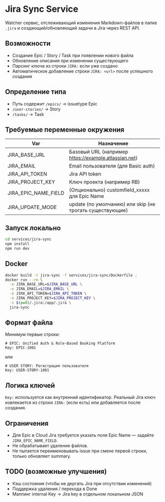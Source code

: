 # Jira Sync Service

Watcher сервис, отслеживающий изменения Markdown-файлов в папке `.jira` и создающий/обновляющий задачи в Jira через REST API.

## Возможности
* Создание Epic / Story / Task при появлении нового файла
* Обновление описания при изменении существующего
* Парсинг ключа из строки `JIRA:` если уже создано
* Автоматическое добавление строки `JIRA: <url>` после успешного создания

## Определение типа
* Путь содержит `/epics/` → issuetype Epic
* `/user-stories/` → Story
* `/tasks/` → Task

## Требуемые переменные окружения
| Var | Назначение |
|-----|------------|
| JIRA_BASE_URL | Базовый URL (например https://example.atlassian.net) |
| JIRA_EMAIL | Email пользователя (для Basic auth) |
| JIRA_API_TOKEN | Jira API token |
| JIRA_PROJECT_KEY | Ключ проекта (например RB) |
| JIRA_EPIC_NAME_FIELD | (Опционально) customfield_xxxxx для Epic Name |
| JIRA_UPDATE_MODE | update (по умолчанию) или skip (не трогать существующие) |

## Запуск локально
```bash
cd services/jira-sync
npm install
npm run dev
```

## Docker
```bash
docker build -t jira-sync -f services/jira-sync/Dockerfile .
docker run --rm \
  -e JIRA_BASE_URL=$JIRA_BASE_URL \
  -e JIRA_EMAIL=$JIRA_EMAIL \
  -e JIRA_API_TOKEN=$JIRA_API_TOKEN \
  -e JIRA_PROJECT_KEY=$JIRA_PROJECT_KEY \
  -v $(pwd)/.jira:/app/.jira \
  jira-sync
```

## Формат файла
Минимум первые строки:
```
# EPIC: Unified Auth & Role-Based Booking Platform
Key: EPIC-1001
```
или
```
# USER STORY: Регистрация пользователя
Key: USER-STORY-1001
```

## Логика ключей
`Key:` используется как внутренний идентификатор. Реальный Jira ключ извлекается из строки `JIRA:` (если есть) или добавляется после создания.

## Ограничения
* Для Epic в Cloud Jira требуется указать поле Epic Name — задайте `JIRA_EPIC_NAME_FIELD`.
* Не обрабатывает удаление файлов.
* Не пытается переименовывать issue при смене первой строки, только обновляет summary.

## TODO (возможные улучшения)
* Кэш состояния (чтобы не дергать Jira при отсутствии изменений)
* Поддержка удаления / перехода в Done
* Маппинг internal Key → Jira key в отдельном локальном JSON
